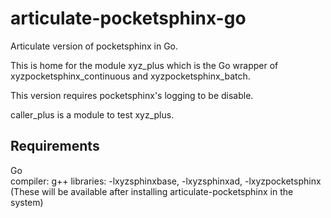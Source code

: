 # articulate-pocketsphinx-go
Articulate version of pocketsphinx in Go.  

This is home for the module xyz_plus which is the Go wrapper of xyzpocketsphinx_continuous and xyzpocketsphinx_batch. 

This version requires pocketsphinx's logging to be disable.  

caller_plus is a module to test xyz_plus.  

## Requirements
Go  
compiler: g++ 
libraries: -lxyzsphinxbase, -lxyzsphinxad, -lxyzpocketsphinx (These will be available after installing articulate-pocketsphinx in the system)    

